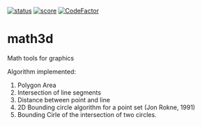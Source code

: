 [![status](https://www.code-inspector.com/project/2288/status/svg?service=github)](https://www.code-inspector.com/home)
[![score](https://www.code-inspector.com/project/2288/score/svg?service=github)](https://www.code-inspector.com/home)
[![CodeFactor](https://www.codefactor.io/repository/github/goddice/math3d/badge?service=github)](https://www.codefactor.io/repository/github/goddice/math3d)

# math3d
Math tools for graphics

Algorithm implemented:
1. Polygon Area
2. Intersection of line segments
3. Distance between point and line
4. 2D Bounding circle algorithm for a point set (Jon Rokne, 1991)
5. Bounding Cirle of the intersection of two circles.
